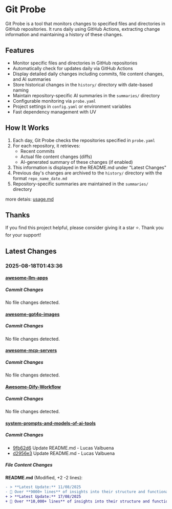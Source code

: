 # Git Probe

Git Probe is a tool that monitors changes to specified files and directories in GitHub repositories. It runs daily using GitHub Actions, extracting change information and maintaining a history of these changes.

## Features

- Monitor specific files and directories in GitHub repositories
- Automatically check for updates daily via GitHub Actions
- Display detailed daily changes including commits, file content changes, and AI summaries
- Store historical changes in the `history/` directory with date-based naming
- Maintain repository-specific AI summaries in the `summaries/` directory
- Configurable monitoring via `probe.yaml`
- Project settings in `config.yaml` or environment variables
- Fast dependency management with UV

## How It Works

1. Each day, Git Probe checks the repositories specified in `probe.yaml`
2. For each repository, it retrieves:
   - Recent commits
   - Actual file content changes (diffs)
   - AI-generated summary of these changes (if enabled)
3. This information is displayed in the README.md under "Latest Changes"
4. Previous day's changes are archived to the `history/` directory with the format `repo_name_date.md`
5. Repository-specific summaries are maintained in the `summaries/` directory

more detais: [usage.md](usage.md)

## Thanks

If you find this project helpful, please consider giving it a star ⭐️. Thank you for your support!


## Latest Changes

### 2025-08-18T01:43:36

#### [awesome-llm-apps](https://github.com/Shubhamsaboo/awesome-llm-apps)

##### Commit Changes

No file changes detected.

#### [awesome-gpt4o-images](https://github.com/jamez-bondos/awesome-gpt4o-images)

##### Commit Changes

No file changes detected.

#### [awesome-mcp-servers](https://github.com/punkpeye/awesome-mcp-servers)

##### Commit Changes

No file changes detected.

#### [Awesome-Dify-Workflow](https://github.com/svcvit/Awesome-Dify-Workflow)

##### Commit Changes

No file changes detected.

#### [system-prompts-and-models-of-ai-tools](https://github.com/x1xhlol/system-prompts-and-models-of-ai-tools)

##### Commit Changes

- [9fb62d6](https://github.com/x1xhlol/system-prompts-and-models-of-ai-tools/commit/9fb62d6439182cedc68ab3851902f0e7c3104f2d) Update README.md - Lucas Valbuena
- [d2956e3](https://github.com/x1xhlol/system-prompts-and-models-of-ai-tools/commit/d2956e383986f5d05c279a45eb360f6f4b4debb6) Update README.md - Lucas Valbuena


##### File Content Changes

**README.md** (Modified, +2 -2 lines):

```diff
- > **Latest Update:** 11/08/2025
- 📜 Over **9000+ lines** of insights into their structure and functionality.
+ > **Latest Update:** 17/08/2025
+ 📜 Over **10,000+ lines** of insights into their structure and functionality.
```



